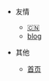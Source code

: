 <!-- _navbar.md -->

* 友情

  * [:cn:](http://blog.pangyu.net)
  * [blog](http://blog.pangyu.net)

* 其他
  * [首页](/)